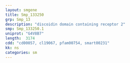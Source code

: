 ```yaml
---
layout: smgene
title: Smp_133250
grp: Smp_13
description: "discoidin domain containing receptor 2"
smp: Smp_133250.1
uniprot: "G4V8B7"
length:  3174
cdd: "cd00057, cl19067, pfam00754, smart00231"
kk: ns
categories: sm
---
```

